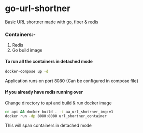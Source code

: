 # go-url-shortner
Basic URL shortner 
made with go, fiber & redis

### Containers:- 
1. Redis
2. Go build image

#### To run all the containers in detached mode
```bash
docker-compose up -d
```
Application runs on port 8080 {Can be configured in compose file}

#### If you already have redis running over
Change directory to api and build & run docker image
```bash
cd api && docker build . -t aa_url_shotrner_img:v1
docker run -dp 8080:8080 url_shortner_container
```
This will span containers in detached mode
